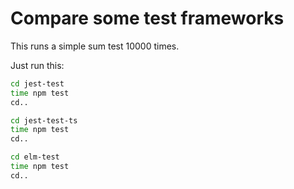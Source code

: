 # Compare some test frameworks

This runs a simple sum test 10000 times.

Just run this:

```sh
cd jest-test
time npm test
cd..

cd jest-test-ts
time npm test
cd..

cd elm-test
time npm test
cd..

```
